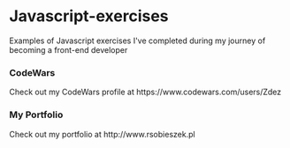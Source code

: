 # Javascript-exercises
Examples of Javascript exercises I've completed during my journey of becoming a front-end developer

<h3>CodeWars</h3>
Check out my CodeWars profile at https://www.codewars.com/users/Zdez

<h3>My Portfolio</h3>
Check out my portfolio at http://www.rsobieszek.pl
